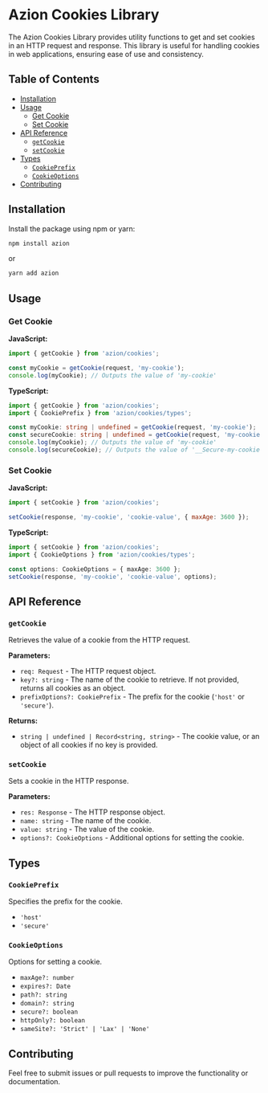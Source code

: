 # Azion Cookies Library

The Azion Cookies Library provides utility functions to get and set cookies in an HTTP request and response. This library is useful for handling cookies in web applications, ensuring ease of use and consistency.

## Table of Contents

- [Installation](#installation)
- [Usage](#usage)
  - [Get Cookie](#get-cookie)
  - [Set Cookie](#set-cookie)
- [API Reference](#api-reference)
  - [`getCookie`](#getcookie)
  - [`setCookie`](#setcookie)
- [Types](#types)
  - [`CookiePrefix`](#cookieprefix)
  - [`CookieOptions`](#cookieoptions)
- [Contributing](#contributing)

## Installation

Install the package using npm or yarn:

```sh
npm install azion
```

or

```sh
yarn add azion
```

## Usage

### Get Cookie

**JavaScript:**

```javascript
import { getCookie } from 'azion/cookies';

const myCookie = getCookie(request, 'my-cookie');
console.log(myCookie); // Outputs the value of 'my-cookie'
```

**TypeScript:**

```typescript
import { getCookie } from 'azion/cookies';
import { CookiePrefix } from 'azion/cookies/types';

const myCookie: string | undefined = getCookie(request, 'my-cookie');
const secureCookie: string | undefined = getCookie(request, 'my-cookie', 'secure');
console.log(myCookie); // Outputs the value of 'my-cookie'
console.log(secureCookie); // Outputs the value of '__Secure-my-cookie'
```

### Set Cookie

**JavaScript:**

```javascript
import { setCookie } from 'azion/cookies';

setCookie(response, 'my-cookie', 'cookie-value', { maxAge: 3600 });
```

**TypeScript:**

```typescript
import { setCookie } from 'azion/cookies';
import { CookieOptions } from 'azion/cookies/types';

const options: CookieOptions = { maxAge: 3600 };
setCookie(response, 'my-cookie', 'cookie-value', options);
```

## API Reference

### `getCookie`

Retrieves the value of a cookie from the HTTP request.

**Parameters:**

- `req: Request` - The HTTP request object.
- `key?: string` - The name of the cookie to retrieve. If not provided, returns all cookies as an object.
- `prefixOptions?: CookiePrefix` - The prefix for the cookie (`'host'` or `'secure'`).

**Returns:**

- `string | undefined | Record<string, string>` - The cookie value, or an object of all cookies if no key is provided.

### `setCookie`

Sets a cookie in the HTTP response.

**Parameters:**

- `res: Response` - The HTTP response object.
- `name: string` - The name of the cookie.
- `value: string` - The value of the cookie.
- `options?: CookieOptions` - Additional options for setting the cookie.

## Types

### `CookiePrefix`

Specifies the prefix for the cookie.

- `'host'`
- `'secure'`

### `CookieOptions`

Options for setting a cookie.

- `maxAge?: number`
- `expires?: Date`
- `path?: string`
- `domain?: string`
- `secure?: boolean`
- `httpOnly?: boolean`
- `sameSite?: 'Strict' | 'Lax' | 'None'`

## Contributing

Feel free to submit issues or pull requests to improve the functionality or documentation.
